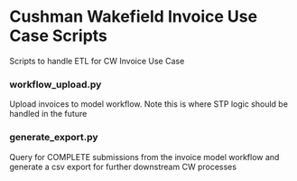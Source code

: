 # Cushman Wakefield Invoice Use Case Scripts

Scripts to handle ETL for CW Invoice Use Case

### workflow_upload.py

Upload invoices to model workflow.  Note this is where STP logic should be
handled in the future

### generate_export.py

Query for COMPLETE submissions from the invoice model workflow and generate a
csv export for further downstream CW processes
